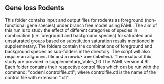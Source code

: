 ## Gene loss Rodents
This folder contains input and output files for rodents as foreground (non-functional gene species) under branch free model using PAML. 
The aim of this run is to study the effect of different categories of species in combination (i.e. foreground and background species) for saturated and unsaturated groups based on substitution saturation results mentioned in supplemnetary. 
The folders contain the combinations of foreground and background species as sub-folders in the directory. 
The script will also require an alignment file and a newick tree (labelled). 
The results of this study are provided in supplementary_tables_1.0 The PAML version 4.9f. 
Each folder contains their respective control files which can be run with the command: "codeml controlfile.ctl"; where controlfile.ctl is the name of the control file with extension ".ctl".
